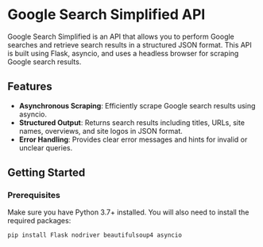 # Google Search Simplified API

Google Search Simplified is an API that allows you to perform Google searches and retrieve search results in a structured JSON format. This API is built using Flask, asyncio, and uses a headless browser for scraping Google search results.

## Features

- **Asynchronous Scraping**: Efficiently scrape Google search results using asyncio.
- **Structured Output**: Returns search results including titles, URLs, site names, overviews, and site logos in JSON format.
- **Error Handling**: Provides clear error messages and hints for invalid or unclear queries.

## Getting Started

### Prerequisites

Make sure you have Python 3.7+ installed. You will also need to install the required packages:

```bash
pip install Flask nodriver beautifulsoup4 asyncio